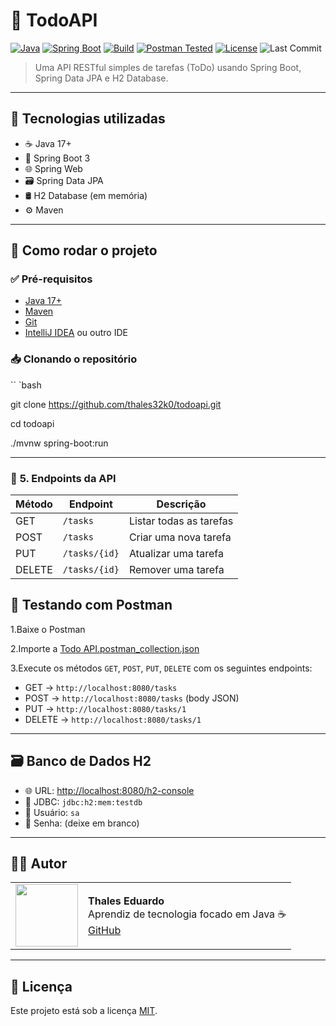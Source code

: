 # 📝 TodoAPI

[![Java](https://img.shields.io/badge/Java-17-blue.svg?logo=java)](https://www.oracle.com/java/)
[![Spring Boot](https://img.shields.io/badge/Spring%20Boot-3.4.5-brightgreen?logo=spring-boot)](https://spring.io/projects/spring-boot)
[![Build](https://img.shields.io/badge/build-passing-brightgreen.svg)]()
[![Postman Tested](https://img.shields.io/badge/Tested%20with-Postman-orange?logo=postman)](https://www.postman.com/)
[![License](https://img.shields.io/badge/license-MIT-blue.svg)](LICENSE)
![Last Commit](https://img.shields.io/github/last-commit/thales32k0/todoapi)

> Uma API RESTful simples de tarefas (ToDo) usando Spring Boot, Spring Data JPA e H2 Database.

---

## 🚀 Tecnologias utilizadas

- ☕ Java 17+
- 🌱 Spring Boot 3
- 🌐 Spring Web
- 🗃️ Spring Data JPA
- 🛢️ H2 Database (em memória)
- ⚙️ Maven

---

## 🚀 Como rodar o projeto

### ✅ Pré-requisitos
- [Java 17+](https://www.oracle.com/java/technologies/javase-downloads.html)
- [Maven](https://maven.apache.org/)
- [Git](https://git-scm.com/)
- [IntelliJ IDEA](https://www.jetbrains.com/idea/) ou outro IDE

### 📥 Clonando o repositório
`` `bash

git clone https://github.com/thales32k0/todoapi.git

cd todoapi

./mvnw spring-boot:run

---

### 📡 **5. Endpoints da API**

| Método | Endpoint       | Descrição               |
|--------|----------------|-------------------------|
| GET    | `/tasks`       | Listar todas as tarefas |
| POST   | `/tasks`       | Criar uma nova tarefa   |
| PUT    | `/tasks/{id}`  | Atualizar uma tarefa    |
| DELETE | `/tasks/{id}`  | Remover uma tarefa      |


## 🧪 Testando com Postman
1.Baixe o Postman

2.Importe a [Todo API.postman_collection.json](https://github.com/thales32k0/ToDoAPI/blob/main/Todo%20API.postman_collection.json)

3.Execute os métodos `GET`, `POST`, `PUT`, `DELETE` com os seguintes endpoints:

 - GET → `http://localhost:8080/tasks`
- POST → `http://localhost:8080/tasks` (body JSON)
- PUT → `http://localhost:8080/tasks/1`
- DELETE → `http://localhost:8080/tasks/1`
    
---


## 🗃️ Banco de Dados H2

- 🌐 URL: [http://localhost:8080/h2-console](http://localhost:8080/h2-console)
- 🧬 JDBC: `jdbc:h2:mem:testdb`
- 👤 Usuário: `sa`
- 🔑 Senha: (deixe em branco)
  
---

## 👨‍💻 Autor
<table>
  <tr>
    <td><img src="https://avatars.githubusercontent.com/u/89024257?v=4" width="100"/></td>
    <td>
      <b>Thales Eduardo</b><br/>
      Aprendiz de tecnologia focado em Java ☕<br/>
      <a href="https://github.com/thales32k0">GitHub</a>
    </td>
  </tr>
</table>

---

## 📄 Licença
Este projeto está sob a licença [MIT](LICENSE).


